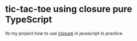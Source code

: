 # tic-tac-toe using closure pure TypeScript 

Its my project how to use [closure](https://developer.mozilla.org/en-US/docs/Web/JavaScript/Closures) in javascript in practice.
